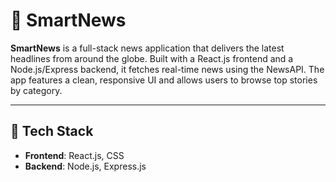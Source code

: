 # 📰 SmartNews

**SmartNews** is a full-stack news application that delivers the latest headlines from around the globe. Built with a React.js frontend and a Node.js/Express backend, it fetches real-time news using the NewsAPI. The app features a clean, responsive UI and allows users to browse top stories by category.

---

## 🧰 Tech Stack

- **Frontend**: React.js, CSS
- **Backend**: Node.js, Express.js


